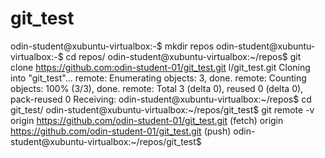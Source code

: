 # git_test
odin-student@xubuntu-virtualbox:-$ mkdir repos
odin-student@xubuntu-virtualbox:-$ cd repos/
odin-student@xubuntu-virtualbox:~/repos$ git clone https://github.com:odin-student-01/git_test.git
l/git_test.git
Cloning into "git_test"...
remote: Enumerating objects: 3, done.
remote: Counting objects: 100% (3/3), done.
remote: Total 3 (delta 0), reused 0 (delta 0), pack-reused 0
Receiving: 
odin-student@xubuntu-virtualbox:~/repos$ cd git_test/
odin-student@xubuntu-virtualbox:~/repos/git_test$ git remote -v 
origin	https://github.com/odin-student-01/git_test.git (fetch)
origin	https://github.com/odin-student-01/git_test.git (push)
odin-student@xubuntu-virtualbox:~/repos/git_test$
